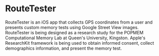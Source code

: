 # RouteTester

RouteTester is an iOS app that collects GPS coordinates from a user and presents custom memory tests using Google Street View images.
RouteTester is being designed as a research study for the POPMEM Computational Memory Lab at Queen's University, Kingston. Apple's ResearchKit framework is being used to obtain informed consent, collect demographics information, and present the memory test.
